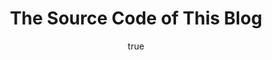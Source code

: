 ---
layout: project
type: project
publish: false

title: The Source Code of This Blog
languages: [HTML, SASS, JS, Jekyll (Ruby)]
cover_image:

excerpt: "An explanation of the tools and technology behind this website."

github: ""

sources: ["http://users.ece.gatech.edu/~riley/ece3090"]

author:
  name: Mac Clayton
  link: "http://macclayton.com"  
---